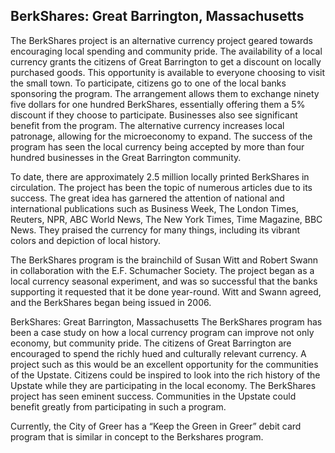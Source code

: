 ## BerkShares: Great Barrington, Massachusetts

The BerkShares project is an alternative currency project geared towards encouraging local spending and community pride. The availability of a local currency grants the citizens of Great Barrington to get a discount on locally purchased goods. This opportunity is available to everyone choosing to visit the small town. To participate, citizens go to one of the local banks sponsoring the program. The arrangement allows them to exchange ninety five dollars for one hundred BerkShares, essentially offering them a 5% discount if they choose to participate. Businesses also see significant benefit from the program. The alternative currency increases local patronage, allowing for the microeconomy to expand. The success of the program has seen the local currency being accepted by more than four hundred businesses in the Great Barrington community. 

To date, there are approximately 2.5 million locally printed BerkShares in circulation. The project has been the topic of numerous articles due to its success. The great idea has garnered the attention of national and international publications such as Business Week, The London Times, Reuters, NPR, ABC World News, The New York Times, Time Magazine, BBC News. They praised the currency for many things, including its vibrant colors and depiction of local history. 

The BerkShares program is the brainchild of Susan Witt and Robert Swann in collaboration with the E.F. Schumacher Society. The project began as a local currency seasonal experiment, and was so successful that the banks supporting it requested that it be done year-round. Witt and Swann agreed, and the BerkShares began being issued in 2006. 

BerkShares: Great Barrington, Massachusetts The BerkShares program has been a case study on how a local currency program can improve not only economy, but community pride. The citizens of Great Barrington are encouraged to spend the richly hued and culturally relevant currency. A project such as this would be an excellent opportunity for the communities of the Upstate. Citizens could be inspired to look into the rich history of the Upstate while they are participating in the local economy. The BerkShares project has seen eminent success. Communities in the Upstate could benefit greatly from participating in such a program. 

Currently, the City of Greer has a “Keep the Green in Greer” debit card program that is similar in concept to the Berkshares program.
